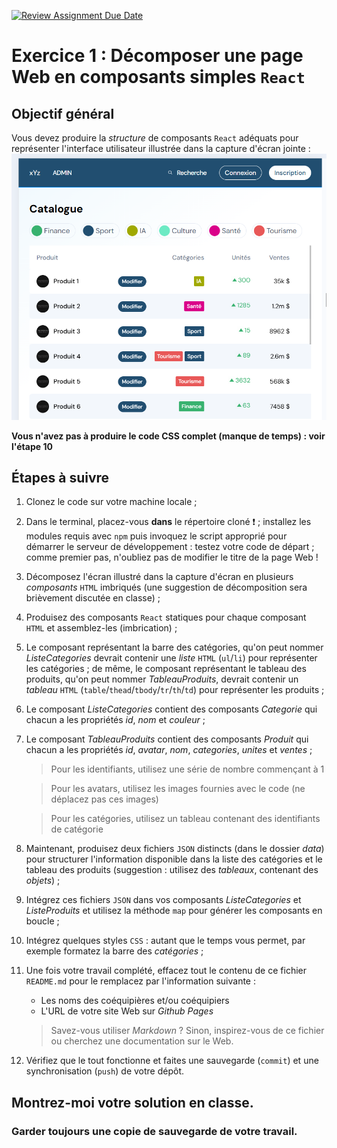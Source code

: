 [![Review Assignment Due Date](https://classroom.github.com/assets/deadline-readme-button-22041afd0340ce965d47ae6ef1cefeee28c7c493a6346c4f15d667ab976d596c.svg)](https://classroom.github.com/a/RuYLSl3d)
# Exercice 1 : Décomposer une page Web en composants simples `React`

## Objectif général
Vous devez produire la *structure* de composants `React` adéquats pour représenter l'interface utilisateur illustrée dans la capture d'écran jointe :
<img src="/appli-xyz.png">

**Vous n'avez pas à produire le code CSS complet (manque de temps) : voir l'étape 10**

## Étapes à suivre
1. Clonez le code sur votre machine locale ;

2. Dans le terminal, placez-vous **dans** le répertoire cloné :exclamation: ; installez les modules requis avec `npm` puis invoquez le script approprié pour démarrer le serveur de développement : testez votre code de départ ; comme premier pas, n'oubliez pas de modifier le titre de la page Web !

3. Décomposez l'écran illustré dans la capture d'écran en plusieurs *composants* `HTML` imbriqués (une suggestion de décomposition sera brièvement discutée en classe) ; 

4. Produisez des composants `React` statiques pour chaque composant `HTML` et assemblez-les (imbrication) ;

5. Le composant représentant la barre des catégories, qu'on peut nommer *ListeCategories* devrait contenir une *liste* `HTML` (`ul`/`li`) pour représenter les catégories ; de même, le composant représentant le tableau des produits, qu'on peut nommer *TableauProduits*, devrait contenir un *tableau* `HTML` (`table`/`thead`/`tbody`/`tr`/`th`/`td`) pour représenter les produits ;

6. Le composant *ListeCategories* contient des composants *Categorie* qui chacun a les propriétés *id*, *nom* et *couleur* ;

7. Le composant *TableauProduits* contient des composants *Produit* qui chacun a les propriétés *id*, *avatar*, *nom*, *categories*, *unites* et *ventes* ;
    >Pour les identifiants, utilisez une série de nombre commençant à 1

    >Pour les avatars, utilisez les images fournies avec le code (ne déplacez pas ces images)

    >Pour les catégories, utilisez un tableau contenant des identifiants de catégorie

8. Maintenant, produisez deux fichiers `JSON` distincts (dans le dossier *data*) pour structurer l'information disponible dans la liste des catégories et le tableau des produits (suggestion : utilisez des *tableaux*, contenant des *objets*) ;

9. Intégrez ces fichiers `JSON` dans vos composants *ListeCategories* et *ListeProduits* et utilisez la méthode `map` pour générer les composants en boucle ;

10. Intégrez quelques styles `CSS` : autant que le temps vous permet, par exemple formatez la barre des *catégories* ;

11. Une fois votre travail complété, effacez tout le contenu de ce fichier `README.md` pour le remplacez par l'information suivante :
    * Les noms des coéquipières et/ou coéquipiers
    * L'URL de votre site Web sur *Github Pages*
    
    >Savez-vous utiliser *Markdown* ? Sinon, inspirez-vous de ce fichier ou cherchez une documentation sur le Web.

12. Vérifiez que le tout fonctionne et faites une sauvegarde (`commit`) et une synchronisation (`push`) de votre dépôt.

## Montrez-moi votre solution en classe.

### Garder toujours une copie de sauvegarde de votre travail.